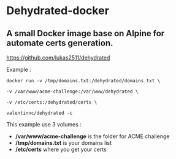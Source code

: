 # Dehydrated-docker
## A small Docker image base on Alpine for automate certs generation. 

https://github.com/lukas2511/dehydrated

Example :

`docker run -v /tmp/domains.txt:/dehydrated/domains.txt \`

`-v /var/www/acme-challenge:/var/www/dehydrated \`

`-v /etc/certs:/dehydrated/certs \`

`valentinnc/dehydrated -c`

This example use 3 volumes :

- **/var/www/acme-challenge** is the folder for ACME challenge
- **/tmp/domains.txt** is your domains list
- **/etc/certs** where you get your certs
